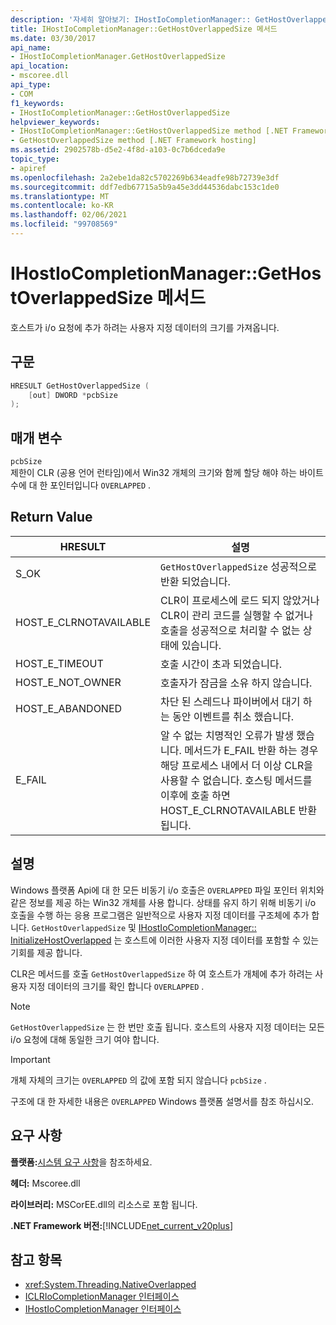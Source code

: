 ```yaml
---
description: '자세히 알아보기: IHostIoCompletionManager:: GetHostOverlappedSize 메서드'
title: IHostIoCompletionManager::GetHostOverlappedSize 메서드
ms.date: 03/30/2017
api_name:
- IHostIoCompletionManager.GetHostOverlappedSize
api_location:
- mscoree.dll
api_type:
- COM
f1_keywords:
- IHostIoCompletionManager::GetHostOverlappedSize
helpviewer_keywords:
- IHostIoCompletionManager::GetHostOverlappedSize method [.NET Framework hosting]
- GetHostOverlappedSize method [.NET Framework hosting]
ms.assetid: 2902578b-d5e2-4f8d-a103-0c7b6dceda9e
topic_type:
- apiref
ms.openlocfilehash: 2a2ebe1da82c5702269b634eadfe98b72739e3df
ms.sourcegitcommit: ddf7edb67715a5b9a45e3dd44536dabc153c1de0
ms.translationtype: MT
ms.contentlocale: ko-KR
ms.lasthandoff: 02/06/2021
ms.locfileid: "99708569"
---
```

# <a name="ihostiocompletionmanagergethostoverlappedsize-method"></a>IHostIoCompletionManager::GetHostOverlappedSize 메서드

호스트가 i/o 요청에 추가 하려는 사용자 지정 데이터의 크기를 가져옵니다.  
  
## <a name="syntax"></a>구문  
  
```cpp  
HRESULT GetHostOverlappedSize (  
    [out] DWORD *pcbSize  
);  
```  
  
## <a name="parameters"></a>매개 변수  

 `pcbSize`  
 제한이 CLR (공용 언어 런타임)에서 Win32 개체의 크기와 함께 할당 해야 하는 바이트 수에 대 한 포인터입니다 `OVERLAPPED` .  
  
## <a name="return-value"></a>Return Value  
  
|HRESULT|설명|  
|-------------|-----------------|  
|S_OK|`GetHostOverlappedSize` 성공적으로 반환 되었습니다.|  
|HOST_E_CLRNOTAVAILABLE|CLR이 프로세스에 로드 되지 않았거나 CLR이 관리 코드를 실행할 수 없거나 호출을 성공적으로 처리할 수 없는 상태에 있습니다.|  
|HOST_E_TIMEOUT|호출 시간이 초과 되었습니다.|  
|HOST_E_NOT_OWNER|호출자가 잠금을 소유 하지 않습니다.|  
|HOST_E_ABANDONED|차단 된 스레드나 파이버에서 대기 하는 동안 이벤트를 취소 했습니다.|  
|E_FAIL|알 수 없는 치명적인 오류가 발생 했습니다. 메서드가 E_FAIL 반환 하는 경우 해당 프로세스 내에서 더 이상 CLR을 사용할 수 없습니다. 호스팅 메서드를 이후에 호출 하면 HOST_E_CLRNOTAVAILABLE 반환 됩니다.|  
  
## <a name="remarks"></a>설명  

 Windows 플랫폼 Api에 대 한 모든 비동기 i/o 호출은 `OVERLAPPED` 파일 포인터 위치와 같은 정보를 제공 하는 Win32 개체를 사용 합니다. 상태를 유지 하기 위해 비동기 i/o 호출을 수행 하는 응용 프로그램은 일반적으로 사용자 지정 데이터를 구조체에 추가 합니다. `GetHostOverlappedSize` 및 [IHostIoCompletionManager:: InitializeHostOverlapped](ihostiocompletionmanager-initializehostoverlapped-method.md) 는 호스트에 이러한 사용자 지정 데이터를 포함할 수 있는 기회를 제공 합니다.  
  
 CLR은 메서드를 호출 `GetHostOverlappedSize` 하 여 호스트가 개체에 추가 하려는 사용자 지정 데이터의 크기를 확인 합니다 `OVERLAPPED` .  
  
> [!NOTE]
> `GetHostOverlappedSize` 는 한 번만 호출 됩니다. 호스트의 사용자 지정 데이터는 모든 i/o 요청에 대해 동일한 크기 여야 합니다.  
  
> [!IMPORTANT]
> 개체 자체의 크기는 `OVERLAPPED` 의 값에 포함 되지 않습니다 `pcbSize` .  
  
 구조에 대 한 자세한 내용은 `OVERLAPPED` Windows 플랫폼 설명서를 참조 하십시오.  
  
## <a name="requirements"></a>요구 사항  

 **플랫폼:**[시스템 요구 사항](../../get-started/system-requirements.md)을 참조하세요.  
  
 **헤더:** Mscoree.dll  
  
 **라이브러리:** MSCorEE.dll의 리소스로 포함 됩니다.  
  
 **.NET Framework 버전:**[!INCLUDE[net_current_v20plus](../../../../includes/net-current-v20plus-md.md)]  
  
## <a name="see-also"></a>참고 항목

- <xref:System.Threading.NativeOverlapped>
- [ICLRIoCompletionManager 인터페이스](iclriocompletionmanager-interface.md)
- [IHostIoCompletionManager 인터페이스](ihostiocompletionmanager-interface.md)
